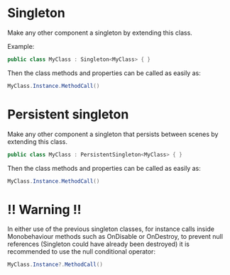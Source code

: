 # Singleton

Make any other component a singleton by extending this class.

Example:

``` c#
public class MyClass : Singleton<MyClass> { }
```

Then the class methods and properties can be called as easily as:

``` c#
MyClass.Instance.MethodCall()
```

# Persistent singleton

Make any other component a singleton that persists between scenes by extending this class. 

``` C#
public class MyClass : PersistentSingleton<MyClass> { }
```

Then the class methods and properties can be called as easily as:

``` c#
MyClass.Instance.MethodCall()
```

# !! Warning !! 

In either use of the previous singleton classes, for instance calls inside Monobehaviour methods such as OnDisable or OnDestroy, to prevent null references (Singleton could have already been destroyed) it is recommended to use the null conditional operator:

``` c#
MyClass.Instance?.MethodCall()
```